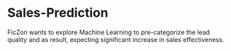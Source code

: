 # Sales-Prediction
FicZon wants to explore Machine Learning to pre-categorize the lead quality and as result, expecting significant increase in sales effectiveness.
